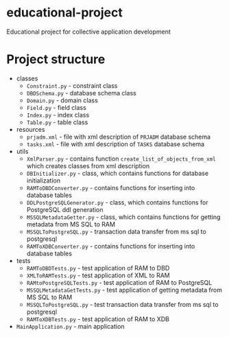 # educational-project
Educational project for collective application development

# Project structure
+ classes
    + `Constraint.py` - constraint class
    + `DBDSchema.py` - database schema class
    + `Domain.py` - domain class
    + `Field.py` - field class
    + `Index.py` - index class
    + `Table.py` - table class
+ resources
    + `prjadm.xml` - file with xml description of `PRJADM` database schema
    + `tasks.xml` - file with xml description of `TASKS` database schema
+ utils
    + `XmlParser.py` - contains function `create_list_of_objects_from_xml` which creates classes from xml description
    + `DBInitializer.py` - class, which contains functions for database initialization
    + `RAMToDBDConverter.py` - contains functions for inserting into database tables
    + `DDLPostgreSQLGenerator.py` - class, which contains functions for PostgreSQL ddl generation
    + `MSSQLMetadataGetter.py` - class, which contains functions for getting metadata from MS SQL to RAM
    + `MSSQLToPostgreSQL.py` - transaction data transfer from ms sql to postgresql
    + `RAMToXDBConverter.py` - contains functions for inserting into database tables
+ tests
    + `RAMToDBDTests.py` - test application of RAM to DBD
    + `XMLToRAMTests.py` - test application of XML to RAM
    + `RAMtoPostgreSQLTests.py` - test application of RAM to PostgreSQL
    + `MSSQLMetadataGetTests.py` - test application of getting metadata from MS SQL to RAM
    + `MSSQLToPostgreSQL.py` - test transaction data transfer from ms sql to postgresql
    + `RAMToXDBTests.py` - test application of RAM to XDB
+ `MainApplication.py` - main application
